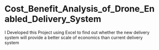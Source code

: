 # Cost_Benefit_Analysis_of_Drone_Enabled_Delivery_System
I Developed this Project using Excel to find out whether the new delivery system will provide a better scale of economics than current delivery system
